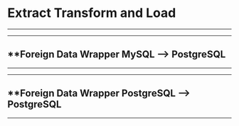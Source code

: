 # **Extract Transform and Load**

---


---

## **Foreign Data Wrapper MySQL --> PostgreSQL

---



---

## **Foreign Data Wrapper PostgreSQL --> PostgreSQL

---






